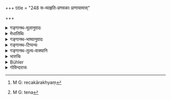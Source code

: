 +++
title = "248 स-व्याहृति-प्रणवकाः प्राणायामास्"

+++

<details><summary>गङ्गानथ-मूलानुवादः</summary>

Sixteen ‘Breath-Suppressions’ with the Vyāhṛtis and the Praṇava, performed daily, purify, in a month, even the ‘murderer of the embryo’ (Brāhmaṇa).—(248)
</details>

<details><summary>मेधातिथिः</summary>

मुखनासिकासंचारी वायुः **प्राणः**, तस्य्**आयामो** निरोधः । स चोभयपथा प्राणप्रवृत्तेर् बहिः क्रमतो ऽपानप्रवृत्तेर् वा यद् रेचकाख्यं[^३८९] प्रसिद्धम् । **व्याहृतयः** सप्त । **प्रणव** ॐकारः । व्याहृतिभिः प्रणवेन च सह **प्राणायामाः** कर्तव्या इति । **षोडशेत्य्** आवृत्तिसंख्यानम् । 


[^३८९]:
     M G: recakārakhyaṃ

- <u>कीदृशः</u> सहभावः । 

- <u>केचिद्</u> आहुः । प्राणायामं कृत्वा व्याहृतिः प्रणवजपः प्रत्यावृत्तिं कर्तव्यः । 

- <u>अन्ये</u> त्व् आहुः । श्वासनिरोधकालेन ध्यातव्याः । 

- <u>किंपरिमाणः</u> प्राणायामानां कालः ।

- <u>यावता</u> नातिमहती श्वासनिरोधनपीडा जायते ।

- कुम्भरेचकपूरकाश् च प्राणायामाः स्मर्यन्ते, न[^३९०] श्वासनिरोधमात्रम् । यथाप्रमाणं नासिद्धेर् इति, असाध्यतयैव परिमाणानाम् ।


[^३९०]:
     M G: tena

- **अपि भ्रूणहनम्** । **अपि**शब्दात् तत्समेषु ॥ ११.२४८ ॥
</details>

<details><summary>गङ्गानथ-भाष्यानुवादः</summary>

‘*Breath*’—is air moving along the mouth and the nostrils,—its ‘*suppression*’ means its *suspension* and it is known as standing for the control of the air moving outwards, as also that proceeding inward.

‘*Vyāhṛtis*’—the seven syllables (‘*bhūḥ*’ and the rest).

‘*Praṇava*’—the syllable ‘*Om*.’

What the verse means is that ‘one shall perform the breath-suppressions with the *Vyāhṛtis* and the *Praṇava*.’

‘*Sixteen*’—is the number of repetitions of the act.

“What sort of association is there (between the breath-suspension and the syllables)?”

Some people say that what is meant is that ‘after each suppression of breath, the Vyāhṛtis and the Praṇava should be repeated.’

Others declare that the syllable should be meditated upon during the time that the breath is suppressed.

“What is the time for each breath-suppression?”

It shall be continued so long as the suppression of breath does not begin to be painful.

‘*Breath-suppression*’ stands for what has been described under the names ‘*Kumbhaka*,’ ‘*Pūraka*’ and ‘*Rechaka*’—and not mere *suspension of breathing*. And for these there can be no restriction as to time.

‘*Even the murderer of the embryo*.’—The term ‘*even*’ is meant to include others also whose sins resemble that of ‘murdering the embryo.’—(248)
</details>

<details><summary>गङ्गानथ-टिप्पन्यः</summary>

This verse is quoted in *Mitākṣarā* (3.302), which adds that this refers to cases where the penetint is unable to give cows;—and in *Aparārka* (p. 44 and p. 1216), which adds that this is destructive of all heinous offences; and declares that what is here expressly stated implies also such observances as celibacy, truthfulness, sleeping on the ground, eating only *haviṣya* food and so forth.
</details>

<details><summary>गङ्गानथ-तुल्य-वाक्यानि</summary>

*Baudhāyana* (4.1.29).—‘Sixteen breath-suspensions, accompanied by the
*Vyāhṛtis* and by the syllable *Om*, repeated daily, purify, after a
month, even the slayer of a learned Brāhmaṇa.’

*Vaśiṣṭha* (26.4).—(Same as above.)

*Viṣṇu* (55.2).—‘The killer of Brāhmaṇa is purified, if, having
approached a river, he suspends his breath sixteen times and takes only one meal of sacrificial food, each day, for a month.’
</details>

<details><summary>भारुचिः</summary>

ब्रह्महत्यायाम् अभिधाय, रहस्यं सुरापस्येदानीम् आह ॥ ११.२४५ ॥
</details>

<details><summary>Bühler</summary>

249	Sixteen suppressions of the breath (Pranayama) accompanied by (the recitation of) the Vyahritis and of the syllable Om, purify, if they are repeated daily, after a month even the murderer of a learned Brahmana.
</details>

<details><summary>गोविन्दराजः</summary>

**सव्याहृतिका** इति ।  
भूर्भुवः स्वर्महर्जनस्तपः सत्यमित्येतत् समस्तव्यात्हत्यकारसहिताः षोडशप्राणायामाः । सव्यादती सप्रणवां गायत्रीशिरसा स ह । त्रिः पठेदायतप्राणः प्राणायामः स उच्यते ॥  
इति वसित-लक्षिताः कुंभकपूरकरेचकविधानेन प्रत्यहं मासं कृताब्रह्महत्या-पापम् अप्य् अपि शब्दात् तत्सर्वाति-देशिकम् अध्यपनुदन्ति ।  
तत्र बाह्याभ्यन्तर-वाय्वोः प्रकोष्ठ-प्रवेश-निष्क्रमण-निरोधः कुंभकोबाह्येन वायुना कोठपरिपूरणपूरकः कोष्ठस्यवायोर् अनवरतोत्सर्गे रेचक इति। 

द्विजातीनाम् एव पुंसां रहस्य-प्रायश्चित्ताधिकारो,  
न तु शूद्र-स्त्री[??] - जप-होम-प्राधान्यात् रहस्य-प्रायश्चित्तानां ॥ 

> अविदित्वा ऋषि-च्छन्दो-  
दैवतं योगम् एव वा ।  
यो ऽध्यापयेज् जपेद् वापि  
पापीयान् जायते तु सः ॥  

इति व्यास-स्मरणात्  
प्रायश्चित्त-विनियुक्तम् [??] अर्थ-देवतादि-सत्त्व-तत्त्वावबोध-मात्रे वा अधिकारो  
न त्व् अन्यत्र विद्वत्तोपयुज्यते -  
श्रौत-कर्म-परिदर्शनादि-योगे  
प्रयोगाधिकृतौ कर्मान्तर-गत-विज्ञानोपयोगो ऽस्ति +++(??)+++ ॥ २४८ ॥
</details>
